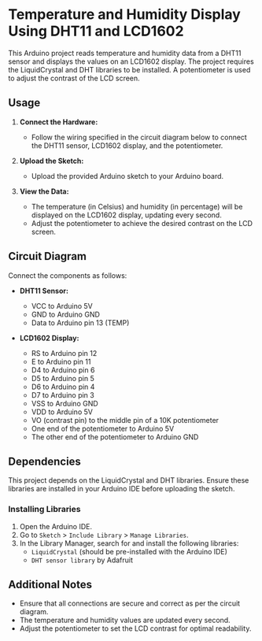 # Temperature and Humidity Display Using DHT11 and LCD1602

This Arduino project reads temperature and humidity data from a DHT11 sensor and displays the values on an LCD1602 display. The project requires the LiquidCrystal and DHT libraries to be installed. A potentiometer is used to adjust the contrast of the LCD screen.

## Usage

1. **Connect the Hardware:**
   - Follow the wiring specified in the circuit diagram below to connect the DHT11 sensor, LCD1602 display, and the potentiometer.
   
2. **Upload the Sketch:**
   - Upload the provided Arduino sketch to your Arduino board.

3. **View the Data:**
   - The temperature (in Celsius) and humidity (in percentage) will be displayed on the LCD1602 display, updating every second.
   - Adjust the potentiometer to achieve the desired contrast on the LCD screen.

## Circuit Diagram

Connect the components as follows:

- **DHT11 Sensor:**
  - VCC to Arduino 5V
  - GND to Arduino GND
  - Data to Arduino pin 13 (TEMP)

- **LCD1602 Display:**
  - RS to Arduino pin 12
  - E to Arduino pin 11
  - D4 to Arduino pin 6
  - D5 to Arduino pin 5
  - D6 to Arduino pin 4
  - D7 to Arduino pin 3
  - VSS to Arduino GND
  - VDD to Arduino 5V
  - VO (contrast pin) to the middle pin of a 10K potentiometer
  - One end of the potentiometer to Arduino 5V
  - The other end of the potentiometer to Arduino GND

## Dependencies

This project depends on the LiquidCrystal and DHT libraries. Ensure these libraries are installed in your Arduino IDE before uploading the sketch.

### Installing Libraries

1. Open the Arduino IDE.
2. Go to `Sketch` > `Include Library` > `Manage Libraries`.
3. In the Library Manager, search for and install the following libraries:
   - `LiquidCrystal` (should be pre-installed with the Arduino IDE)
   - `DHT sensor library` by Adafruit

## Additional Notes

- Ensure that all connections are secure and correct as per the circuit diagram.
- The temperature and humidity values are updated every second.
- Adjust the potentiometer to set the LCD contrast for optimal readability.
